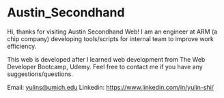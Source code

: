 # Austin_Secondhand
Hi, thanks for visiting Austin Secondhand Web! I am an engineer at ARM (a chip company) developing tools/scripts for internal team to improve work efficiency.

This web is developed after I learned web development from The Web Developer Bootcamp, Udemy.
Feel free to contact me if you have any suggestions/questions.

Email: yulins@umich.edu
Linkedin: https://www.linkedin.com/in/yulin-shi/
